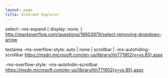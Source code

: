 ```yaml
---
layout: page
title: Internet Explorer
---
```


select::-ms-expand {
    display: none;
}
http://stackoverflow.com/questions/16603979/select-removing-dropdown-arrow

textarea
-ms-overflow-style: auto | none | scrollbar | -ms-autohiding-scrollbar
https://msdn.microsoft.com/en-us/library/hh771902(v=vs.85).aspx

-ms-overflow-style: -ms-autohidin-scrollbar
https://msdn.microsoft.com/en-us/library/hh771902(v=vs.85).aspx
